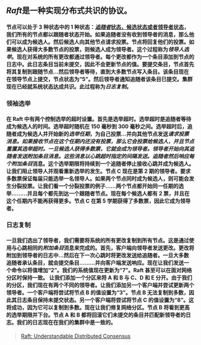 ## *Raft*是一种实现分布式共识的协议。

 ####       节点可以处于 3 种状态中的 1 种状态：<u>*追随者*状态，候选状态或者领导者状态</u>，我们所有的节点都以跟随者状态开始。如果追随者没有收到领导者的消息，那么他们可以成为候选人。然后候选人向其他节点请求投票。节点将回复他们的投票。如果候选人获得大多数节点的投票，则候选人成为领导者。这个过程称为*领导人选举*。现在对系统的所有更改都通过领导者。每个更改都作为一个条目添加到节点的日志中。此日志条目当前未提交，因此不会更新节点的值。要提交条目，节点首先将其复制到跟随节点...然后领导者等待，直到大多数节点写入条目。该条目现在在领导节点上提交，节点状态为“5”。然后领导者通知追随者该条目已提交。集群现在已经就系统状态达成共识。此过程称为***日志复制***。

### 领袖选举

####        在 Raft 中有两个控制选举的超时设置。首先是选举超时。选举超时是追随者等待成为候选人的时间。选举超时随机在 150 毫秒到 300 毫秒之间。选举超时后，追随者成为候选人并开始新的*选举任期*，为自己投票...并向其他节点发送*请求投票消息。*如果接收节点在这个任期内还没有投票，那么它会投票给候选人，并且节点重置其选举超时。一旦候选人获得多数票，它就会成为领导者。领导者开始向其追随者发送*附加条目消息。*这些消息以心跳超时指定的间隔发送。追随者然后响应每个*附加条目*消息。这个选举期限将持续到一个追随者停止接收心跳并成为候选人。让我们阻止领导人并观看重新选举的发生。节点 C 现在是第 2 期的领导者。要求多数票保证每届只能选举一名领导人。如果两个节点同时成为候选人，则可能会发生分裂投票。让我们看一个分裂投票的例子......两个节点都开始同一任期的选举.........并且每个都先到达一个跟随者节点。现在每个候选人都有 2 票，并且在这个任期内不能再获得更多。节点 C 在第 5 学期获得了多数票，因此它成为领导者。

### 日志复制

#### 一旦我们选出了领导者，我们需要将系统的所有更改复制到所有节点。这是通过使用与心跳相同的*附加条目*消息来完成的。首先，客户端向领导者发送更改。更改将附加到领导者的日志中...然后在下一次心跳时将更改发送给追随者。一旦大多数追随者承认条目，就会提交条目.........并向客户端发送响应。现在让我们发送一个命令以将值增加“2”。我们的系统值现在更新为“7”。Raft 甚至可以在面对网络分区时保持一致。 让我们添加一个分区来将 A 和 B 与 C、D 和 E 分开。由于我们的分区，我们现在有两个不同的领导者。让我们添加另一个客户端并尝试更新两个领导者。一个客户端将尝试将节点 B 的值设置为“3”。节点 B 无法复制到多数，因此其日志条目保持未提交状态。另一个客户端将尝试将节点 C 的值设置为“8”。这将成功，因为它可以复制到多数。现在让我们修复网络分区。节点 B 将看到更高的选举期限并下台。节点 A 和 B 都将回滚它们未提交的条目并匹配新领导者的日志。我们的日志现在在我们的集群中是一致的。

> [Raft: Understandable Distributed Consensus](http://thesecretlivesofdata.com/raft/#)



